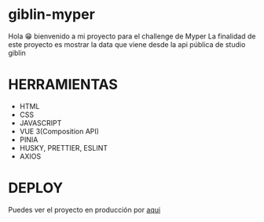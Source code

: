 # giblin-myper

Hola 😁 bienvenido a mi proyecto para el challenge de Myper
La finalidad de este proyecto es mostrar la data que viene desde la api pública de studio giblin

# HERRAMIENTAS

- HTML
- CSS
- JAVASCRIPT
- VUE 3(Composition API)
- PINIA
- HUSKY, PRETTIER, ESLINT
- AXIOS

# DEPLOY

Puedes ver el proyecto en producción por [aqui](https://challenges-giblin-myper.vercel.app/)
